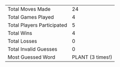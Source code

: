 |              |                |
| ---------------- | ----------------------------- |
| Total Moves Made | 24 |
| Total Games Played | 4 |
| Total Players Participated | 5 |
| Total Wins | 4 |
| Total Losses | 0 |
| Total Invalid Guesses | 0 |
| Most Guessed Word | PLANT (3 times!) |
